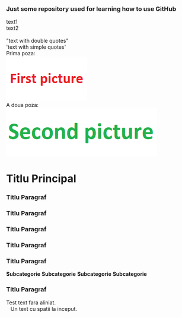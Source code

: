 <h3> Just some repository used for learning how to use GitHub </h3>
text1<br>
text2<br>
<some_text_to_check_if_seen_as_html_tag><br>
"text with double quotes"<br>
'text with simple quotes'<br>
Prima poza:<br>
<img src='screenshots/01.png'/><br>
A doua poza:<br>
<img src='screenshots/02.png'/><br>
<h1>Titlu Principal</h1>
<h3>Titlu Paragraf</h3>
<h3>Titlu Paragraf</h3>
<h3>Titlu Paragraf</h3>
<h3>Titlu Paragraf</h3>
<h3>Titlu Paragraf</h3>
<b>Subcategorie</b>
<b>Subcategorie</b>
<b>Subcategorie</b>
<b>Subcategorie</b>
<h3>Titlu Paragraf</h3>
Test text fara aliniat.<br>
&nbsp;&nbsp;&nbsp;Un text cu spatii la inceput.

